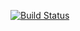 [![Build Status](https://travis-ci.org/julialedur/d3-radial-charts.svg?branch=master)](https://travis-ci.org/julialedur/d3-radial-charts)
